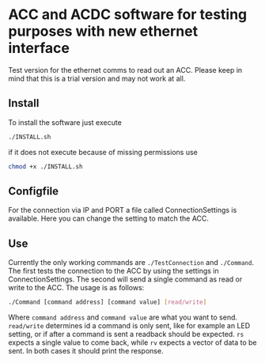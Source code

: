 # ACC and ACDC software for testing purposes with new ethernet interface
Test version for the ethernet comms to read out an ACC. Please keep in mind that this is a trial version and may not work at all.

## Install
To install the software just execute 
```bash
./INSTALL.sh 
```
if it does not execute because of missing permissions use 
```bash
chmod +x ./INSTALL.sh
```

## Configfile
For the connection via IP and PORT a file called ConnectionSettings is available.
Here you can change the setting to match the ACC.

## Use
Currently the only working commands are `./TestConnection` and `./Command`.
The first tests the connection to the ACC by using the settings in ConnectionSettings.
The second will send a single command as read or write to the ACC. The usage is as follows:

```bash
./Command [command address] [command value] [read/write]
```

Where `command address` and `command value` are what you want to send.
`read/write` determines id a command is only sent, like for example an LED setting, or if 
after a command is sent a readback should be expected. `rs` expects a single value to come back, while `rv` expects
a vector of data to be sent. In both cases it should print the response.